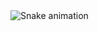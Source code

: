 <img src="https://raw.githubusercontent.com/x2z591/x2z591/output/snake.svg" alt="Snake animation" />

###